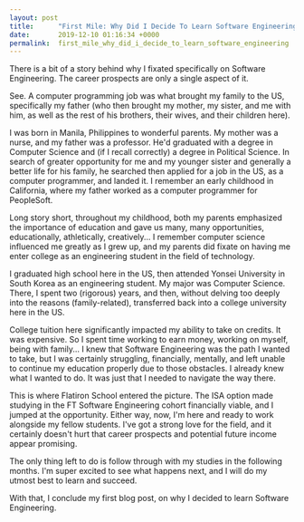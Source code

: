 ```yaml
---
layout: post
title:      "First Mile: Why Did I Decide To Learn Software Engineering?"
date:       2019-12-10 01:16:34 +0000
permalink:  first_mile_why_did_i_decide_to_learn_software_engineering
---
```



There is a bit of a story behind why I fixated specifically on Software Engineering. The career prospects are only a single aspect of it.

See. A computer programming job was what brought my family to the US, specifically my father (who then brought my mother, my sister, and me with him, as well as the rest of his brothers, their wives, and their children here).

I was born in Manila, Philippines to wonderful parents. My mother was a nurse, and my father was a professor. He'd graduated with a degree in Computer Science and (if I recall correctly) a degree in Political Science. In search of greater opportunity for me and my younger sister and generally a better life for his family, he searched then applied for a job in the US, as a computer programmer, and landed it. I remember an early childhood in California, where my father worked as a computer programmer for PeopleSoft.

Long story short, throughout my childhood, both my parents emphasized the importance of education and gave us many, many opportunities, educationally, athletically, creatively... I remember computer science influenced me greatly as I grew up, and my parents did fixate on having me enter college as an engineering student in the field of technology.

I graduated high school here in the US, then attended Yonsei University in South Korea as an engineering student. My major was Computer Science. There, I spent two (rigorous) years, and then, without delving too deeply into the reasons (family-related), transferred back into a college university here in the US. 

College tuition here significantly impacted my ability to take on credits. It was expensive. So I spent time working to earn money, working on myself, being with family... I knew that Software Engineering was the path I wanted to take, but I was certainly struggling, financially, mentally, and left unable to continue my education properly due to those obstacles. I already knew what I wanted to do. It was just that I needed to navigate the way there.

This is where Flatiron School entered the picture. The ISA option made studying in the FT Software Engineering cohort financially viable, and I jumped at the opportunity. Either way, now, I'm here and ready to work alongside my fellow students. I've got a strong love for the field, and it certainly doesn't hurt that career prospects and potential future income appear promising.

The only thing left to do is follow through with my studies in the following months. I'm super excited to see what happens next, and I will do my utmost best to learn and succeed.

With that, I conclude my first blog post, on why I decided to learn Software Engineering.
